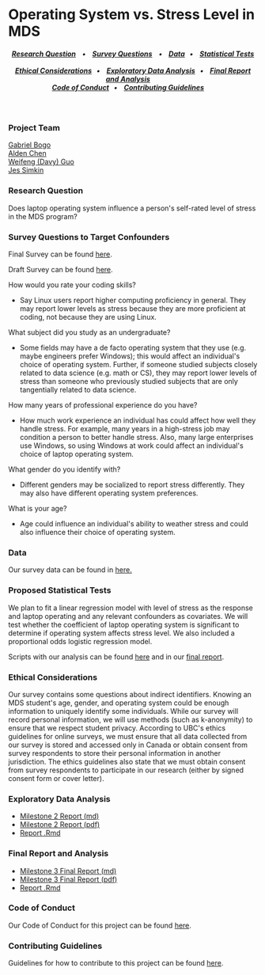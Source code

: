 # Operating System vs. Stress Level in MDS

<h5 align="center">
  <a href="#research-question">Research Question</a> &nbsp;&nbsp;&nbsp;•&nbsp;&nbsp;&nbsp;
  <a href="#survey-questions-to-target-confounders">Survey Questions</a> &nbsp;&nbsp;&nbsp;•&nbsp;&nbsp;&nbsp;
  <a href="#data">Data</a>&nbsp;&nbsp;&nbsp;•&nbsp;&nbsp;&nbsp;
  <a href="#proposed-statistical-tests">Statistical Tests</a> &nbsp;&nbsp;&nbsp;&nbsp;&nbsp;&nbsp;
  <br>
  <a href="#ethical-considerations">Ethical Considerations</a>&nbsp;&nbsp;&nbsp;•&nbsp;&nbsp;&nbsp;
  <a href="#exploratory-data-analysis">Exploratory Data Analysis</a>&nbsp;&nbsp;&nbsp;•&nbsp;&nbsp;&nbsp;
  <a href="#final-report-and-analysis">Final Report and Analysis</a>&nbsp;&nbsp;&nbsp;&nbsp;&nbsp;&nbsp;
  <br>
  <a href="#code-of-conduct">Code of Conduct</a>&nbsp;&nbsp;&nbsp;•&nbsp;&nbsp;&nbsp;
  <a href="#contributing-guidelines">Contributing Guidelines</a>&nbsp;&nbsp;&nbsp;&nbsp;&nbsp;&nbsp;
</h5>

<br>

### Project Team
[Gabriel Bogo](https://github.com/GabrielBogo)  
[Alden Chen](https://github.com/aldenchen)  
[Weifeng (Davy) Guo](https://github.com/DavyGuo)  
[Jes Simkin](https://github.com/jessimk)

### Research Question

Does laptop operating system influence a person's self-rated level of stress in the MDS program?


### Survey Questions to Target Confounders

Final Survey can be found [here](https://ubc.ca1.qualtrics.com/jfe/form/SV_5vCjgpmcxJ0faLj). 

Draft Survey can be found [here](https://github.com/UBC-MDS/os_stress_survey/blob/master/doc/draft_questions.md). 

How would you rate your coding skills?  

- Say Linux users report higher computing proficiency in general. They may report lower levels as stress because they are more proficient at coding, not because they are using Linux.   

What subject did you study as an undergraduate?  

- Some fields may have a de facto operating system that they use (e.g. maybe engineers prefer Windows); this would affect an individual's choice of operating system. Further, if someone studied subjects closely related to data science (e.g. math or CS), they may report lower levels of stress than someone who previously studied subjects that are only tangentially related to data science.  

How many years of professional experience do you have?  

- How much work experience an individual has could affect how well they handle stress. For example, many years in a high-stress job may condition a person to better handle stress. Also, many large enterprises use Windows, so using Windows at work could affect an individual's choice of laptop operating system.  

What gender do you identify with?  

- Different genders may be socialized to report stress differently. They may also have different operating system preferences. 

What is your age?  

-  Age could influence an individual's ability to weather stress and could also influence their choice of operating system.


### Data
Our survey data can be found in [here.](https://github.ubc.ca/MDS-2018-19/DSCI554_project_DavyGuo)

### Proposed Statistical Tests
We plan to fit a linear regression model with level of stress as the response and laptop operating and any relevant confounders as covariates. We will test whether the coefficient of laptop operating system is significant to determine if operating system affects stress level. We also included a proportional odds logistic regression model.

Scripts with our analysis can be found [here](https://github.com/UBC-MDS/os_stress_survey/tree/master/src) and in our [final report](https://github.com/UBC-MDS/os_stress_survey/blob/master/doc/final_report_results.Rmd). 

### Ethical Considerations
Our survey contains some questions about indirect identifiers. Knowing an MDS student's age, gender, and operating system could be enough information to uniquely identify some individuals. While our survey will record personal information, we will use methods (such as k-anonymity) to ensure that we respect student privacy. According to UBC's ethics guidelines for online surveys, we must ensure that all data collected from our survey is stored and accessed only in Canada or obtain consent from survey respondents to store their personal information in another jurisdiction. The ethics guidelines also state that we must obtain consent from survey respondents to participate in our research (either by signed consent form or cover letter).

### Exploratory Data Analysis
- [Milestone 2 Report (md)](https://github.com/UBC-MDS/os_stress_survey/blob/master/doc/eda.md)
- [Milestone 2 Report (pdf)](https://github.com/UBC-MDS/os_stress_survey/blob/master/doc/eda.pdf)
- [Report .Rmd](https://github.com/UBC-MDS/os_stress_survey/blob/master/doc/eda.Rmd)

### Final Report and Analysis
- [Milestone 3 Final Report (md)](https://github.com/UBC-MDS/os_stress_survey/blob/master/doc/final_report.md)
- [Milestone 3 Final Report (pdf)](https://github.com/UBC-MDS/os_stress_survey/blob/master/doc/final_report.pdf)
- [Report .Rmd](https://github.com/UBC-MDS/os_stress_survey/blob/master/doc/final_report.Rmd)

### Code of Conduct
Our Code of Conduct for this project can be found [here](https://github.com/UBC-MDS/os_stress_survey/blob/master/CONDUCT.md).

### Contributing Guidelines
Guidelines for how to contribute to this project can be found [here](https://github.com/UBC-MDS/os_stress_survey/blob/master/CONTRIBUTING.md).
